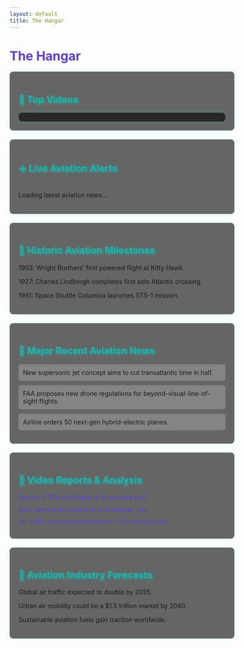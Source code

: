 ```yaml
---
layout: default
title: The Hangar
---
```


<h1 style="text-align: left; color: #5D3FD3;">The Hangar</h1>

<!-- 🎥 YouTube Widget -->
<div class="section">
    <h2 style="text-align: left;">🎥 Top Videos</h2>
    <!-- Wrap the widget in a container with an ID for styling -->
    <div id="youtube-mikle-container">
        <script type="text/javascript" src="https://feed.mikle.com/js/fw-loader.js" 
            preloader-text="Loading" 
            data-fw-param="171544/">
        </script>
    </div>
</div>

<!-- ✈️ Live Aviation Alerts -->
<div class="section">
    <h2 style="text-align: left;">✈️ Live Aviation Alerts</h2>
    <div id="aviation-carousel" class="carousel-container">
        <p style="text-align: left;">Loading latest aviation news...</p>
    </div>
</div>

<!-- 📜 Historic Aviation Milestones -->
<div class="section">
    <h2 style="text-align: left;">📜 Historic Aviation Milestones</h2>
    <p style="text-align: left;">1903: Wright Brothers’ first powered flight at Kitty Hawk.</p>
    <p style="text-align: left;">1927: Charles Lindbergh completes first solo Atlantic crossing.</p>
    <p style="text-align: left;">1981: Space Shuttle Columbia launches STS-1 mission.</p>
</div>

<!-- 🛫 Major Recent Aviation News -->
<div class="section">
    <h2 style="text-align: left;">🛫 Major Recent Aviation News</h2>
    <div class="news-item" style="text-align: left;">New supersonic jet concept aims to cut transatlantic time in half.</div>
    <div class="news-item" style="text-align: left;">FAA proposes new drone regulations for beyond-visual-line-of-sight flights.</div>
    <div class="news-item" style="text-align: left;">Airline orders 50 next-gen hybrid-electric planes.</div>
</div>

<!-- 🎥 Video Reports & Analysis -->
<div class="section">
    <h2 style="text-align: left;">🎥 Video Reports & Analysis</h2>
    <div class="video-list" style="text-align: left;">
        <div><a href="#">Electric VTOL test flights: Are we there yet?</a></div>
        <div><a href="#">Next-generation supersonic passenger jets</a></div>
        <div><a href="#">Air traffic control modernization: The next big leap</a></div>
    </div>
</div>

<!-- 🔮 Aviation Industry Forecasts -->
<div class="section">
    <h2 style="text-align: left;">🔮 Aviation Industry Forecasts</h2>
    <p style="text-align: left;">Global air traffic expected to double by 2035.</p>
    <p style="text-align: left;">Urban air mobility could be a $1.5 trillion market by 2040.</p>
    <p style="text-align: left;">Sustainable aviation fuels gain traction worldwide.</p>
</div>

<style>
/* Carousel & General Section Styles */
.carousel-container {
    position: relative;
    width: 100%;
    height: auto;
    overflow: hidden;
    text-align: left;
}

.carousel-item {
    display: none;
    opacity: 0;
    transition: opacity 1s ease-in-out;
}

.carousel-item.active {
    display: block;
    opacity: 1;
}

.news-item {
    margin-bottom: 10px;
    padding: 10px;
    background: rgba(255, 255, 255, 0.2);
    border-radius: 5px;
}

.section {
    background: rgba(0, 0, 0, 0.6);
    padding: 20px;
    margin-bottom: 20px;
    border-radius: 8px;
    box-shadow: 0px 0px 10px rgba(0, 255, 255, 0.2);
}

h2 {
    color: #20B2AA;
    text-shadow: 2px 2px 5px rgba(32, 178, 170, 0.8);
}

.video-list a {
    color: #5D3FD3;
    text-decoration: none;
    display: block;
    margin-bottom: 10px;
}

.video-list a:hover {
    color: #20B2AA;
}

/* Styling for the YouTube Mikle Plugin widget container */
#youtube-mikle-container {
    display: flex;
    gap: 10px;
    overflow-x: auto;
    padding: 10px;
    background: rgba(0, 0, 0, 0.6);
    border-radius: 8px;
    box-shadow: 0px 0px 10px rgba(0, 255, 255, 0.2);
}

/* Style individual video items - assuming they render as iframes or elements with class "video-item" */
#youtube-mikle-container iframe,
#youtube-mikle-container .video-item {
    flex: 0 0 auto;
    width: 300px;
    height: 169px;
    border-radius: 5px;
}
</style>

<script>
async function fetchAviationRSS() {
    const rssFeeds = [
        "https://www.aopa.org/news-and-media/news/rss",
        "https://www.flightglobal.com/feeds/allnews",
        "https://aviationweek.com/rss.xml",
        "https://www.faa.gov/newsroom/rss",
        "https://www.nasa.gov/rss/dyn/aeronautics.rss"
    ];

    let allArticles = [];

    for (const feedUrl of rssFeeds) {
        try {
            console.log(`Fetching: ${feedUrl}`);
            const response = await fetch(`https://api.rss2json.com/v1/api.json?rss_url=${encodeURIComponent(feedUrl)}`);
            const data = await response.json();

            if (data.items) {
                data.items.slice(0, 2).forEach(item => {
                    allArticles.push({
                        title: item.title,
                        link: item.link,
                        source: new URL(feedUrl).hostname,
                        date: new Date(item.pubDate).getTime()
                    });
                });
            }
        } catch (error) {
            console.error(`Failed to fetch ${feedUrl}:`, error);
        }
    }

    allArticles = allArticles.sort((a, b) => b.date - a.date).slice(0, 5);

    displayAviationCarousel(allArticles);
}

function displayAviationCarousel(articles) {
    const carouselContainer = document.getElementById("aviation-carousel");
    carouselContainer.innerHTML = "";

    if (articles.length === 0) {
        carouselContainer.innerHTML = "<p style='color: red;'>No aviation alerts available.</p>";
        return;
    }

    articles.forEach((article, index) => {
        const slide = document.createElement("div");
        slide.classList.add("carousel-item");
        if (index === 0) slide.classList.add("active");

        slide.innerHTML = `
            <p class="news-item">
                <strong><a href="${article.link}" target="_blank" style="color: #5D3FD3;">
                    ${article.title}
                </a></strong><br>
                <small style="color: #ccc;">${article.source}</small>
            </p>
        `;
        carouselContainer.appendChild(slide);
    });

    startCarousel();
}

function startCarousel() {
    let index = 0;
    const slides = document.querySelectorAll(".carousel-item");
    if (slides.length === 0) return;

    setInterval(() => {
        slides.forEach(slide => slide.classList.remove("active"));
        slides[index].classList.add("active");
        index = (index + 1) % slides.length;
    }, 5000);
}

document.addEventListener('DOMContentLoaded', function() {
    // Initialize Aviation RSS Fetch
    fetchAviationRSS();
});
</script>
